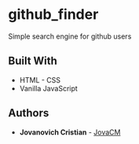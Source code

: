 # github_finder
Simple search engine for github users

## Built With

* HTML - CSS
* Vanilla JavaScript

## Authors

* **Jovanovich Cristian** -  [JovaCM](https://github.com/cristianjova)
